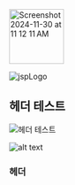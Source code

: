 

<img width="99" alt="Screenshot 2024-11-30 at 11 12 11 AM" src="https://github.com/user-attachments/assets/d9cb3ef4-fe3f-4dd1-b109-da0449793971">


![jspLogo](./img/jspLogo.png)

## 헤더 테스트

![헤더 테스트](#헤더)


![alt text](<../.github/images/Screenshot 2024-11-30 at 11.41.59 AM.png>)


### 헤더

